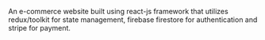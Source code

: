 An e-commerce website built using react-js framework that utilizes redux/toolkit for state management, firebase firestore for authentication and stripe for payment.
